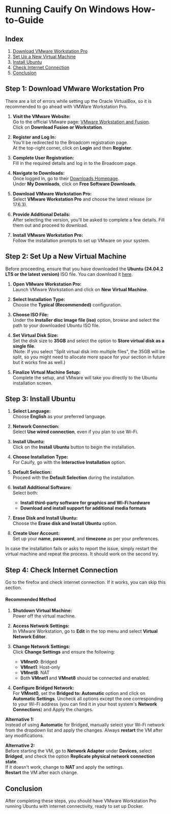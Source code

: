 # **Running Cauify On Windows How-to-Guide**


## **Index**

1. [Download VMware Workstation Pro](#step-1-download-vmware-workstation-pro)
2. [Set Up a New Virtual Machine](#step-2-set-up-a-new-virtual-machine)
3. [Install Ubuntu](#step-3-install-ubuntu)
4. [Check Internet Connection](#step-4-check-connection)
5. [Conclusion](#step-5-conclusion)

## **Step 1: Download VMware Workstation Pro**

There are a lot of errors while setting up the Oracle VirtualBox, so it is recommended to go ahead with VMWare Workstation Pro.

1. **Visit the VMware Website:**  
   Go to the official VMware page: [VMware Workstation and Fusion](https://www.vmware.com/products/desktop-hypervisor/workstation-and-fusion).  
   Click on **Download Fusion or Workstation**.

2. **Register and Log In:**  
   You'll be redirected to the Broadcom registration page.  
   At the top-right corner, click on **Login** and then **Register**.

3. **Complete User Registration:**  
   Fill in the required details and log in to the Broadcom page.

4. **Navigate to Downloads:**  
   Once logged in, go to their [Downloads Homepage](https://support.broadcom.com/group/ecx/downloads).  
   Under **My Downloads**, click on **Free Software Downloads**.

5. **Download VMware Workstation Pro:**  
   Select **VMware Workstation Pro** and choose the latest release (or 17.6.3).

6. **Provide Additional Details:**  
   After selecting the version, you'll be asked to complete a few details. Fill them out and proceed to download.

7. **Install VMware Workstation Pro:**  
   Follow the installation prompts to set up VMware on your system.


## **Step 2: Set Up a New Virtual Machine**

Before proceeding, ensure that you have downloaded the **Ubuntu (24.04.2 LTS or the latest version)** ISO file. You can download it [here](https://ubuntu.com/download/desktop).

1. **Open VMware Workstation Pro:**  
   Launch VMware Workstation and click on **New Virtual Machine**.

2. **Select Installation Type:**  
   Choose the **Typical (Recommended)** configuration.

3. **Choose ISO File:**  
   Under the **Installer disc image file (iso)** option, browse and select the path to your downloaded Ubuntu ISO file.

4. **Set Virtual Disk Size:**  
   Set the disk size to **35GB** and select the option to **Store virtual disk as a single file**.  
   (Note: If you select "Split virtual disk into multiple files", the 35GB will be split, so you might need to allocate more space for your section in future but it works fine as well.)

5. **Finalize Virtual Machine Setup:**  
   Complete the setup, and VMware will take you directly to the Ubuntu installation screen.


## **Step 3: Install Ubuntu**

1. **Select Language:**  
   Choose **English** as your preferred language.

2. **Network Connection:**  
   Select **Use wired connection**, even if you plan to use Wi-Fi.

3. **Install Ubuntu:**  
   Click on the **Install Ubuntu** button to begin the installation.

4. **Choose Installation Type:**  
   For Cauify, go with the **Interactive Installation** option.

5. **Default Selection:**  
   Proceed with the **Default Selection** during the installation.

6. **Install Additional Software:**  
   Select both: 
   - **Install third-party software for graphics and Wi-Fi hardware**
   - **Download and install support for additional media formats**

7. **Erase Disk and Install Ubuntu:**  
   Choose the **Erase disk and Install Ubuntu** option.

8. **Create User Account:**  
   Set up your **name**, **password**, and **timezone** as per your preferences.

In case the installation fails or asks to report the issue, simply restart the virtual machine and repeat the process. It should work on the second try.


## **Step 4: Check Internet Connection**

Go to the firefox and check internet connection. If it works, you can skip this section. 

#### Recommended Method

1. **Shutdown Virtual Machine:**  
   Power off the virtual machine.

2. **Access Network Settings:**  
   In VMware Workstation, go to **Edit** in the top menu and select **Virtual Network Editor**.

3. **Change Network Settings:**  
   Click **Change Settings** and ensure the following:  
   - **VMnet0**: Bridged  
   - **VMnet1**: Host-only  
   - **VMnet8**: NAT  
   - Both **VMnet1** and **VMnet8** should be connected and enabled.

4. **Configure Bridged Network:**  
   For **VMnet0**, set the **Bridged to: Automatic** option and click on **Automatic Settings**. Uncheck all options except the one corresponding to your Wi-Fi address (you can find it in your host system's **Network Connections**) and Apply the changes.

**Alternative 1:**  
Instead of using **Automatic** for Bridged, manually select your Wi-Fi network from the dropdown list and apply the changes. Always **restart** the VM after any modifications.

**Alternative 2:**  
Before starting the VM, go to **Network Adapter** under **Devices**, select **Bridged**, and check the option **Replicate physical network connection state**.  
If it doesn't work, change to **NAT** and apply the settings.  
**Restart** the VM after each change.

## **Conclusion**

After completing these steps, you should have VMware Workstation Pro running Ubuntu with internet connectivity, ready to set up Docker.
